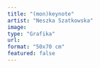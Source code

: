 ```yaml
---
title: "(mon)keynote"
artist: "Neszka Szatkowska"
image:
type: "Grafika"
url:
format: "50x70 cm"
featured: false
---
```

